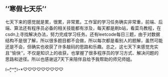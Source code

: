 ## ’‘寒假七天乐’‘

七天下来的感觉就是累，很累，非常累。工作室的学习任务确实非常重，前端、后端、算法还有程序员必备的相关技能都有涉及，每天都是刷b站，看菜鸟教程，在csdn上寻找解决办法，努力完成学习任务。还有leetcode每日三题，由于对数据结构不是很了解，所以很多题目都不会做，所以每次都是看别人的题解，虽然可能还是不会，但确实也收获了许多敲码的思路和乐趣。总之，这七天下来感觉充实且’‘愉快’‘，不仅是知识上的收获，也掌握了很多程序员的学习方式、解决问题的思路和途径。所以也感谢这7天下来陪伴且给予我帮助的师兄师姐。

꒰⑅°͈꒳°͈꒱･*♡♡♡♡♡♡♡♡♡



